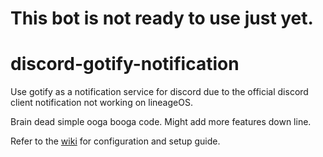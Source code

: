 # This bot is not ready to use just yet.

# discord-gotify-notification

Use gotify as a notification service for discord due to the official discord client notification not working on lineageOS.

Brain dead simple ooga booga code. Might add more features down line.

Refer to the [wiki](https://github.com/sand1234560/discord-gotify-notification/wiki) for configuration and setup guide.
